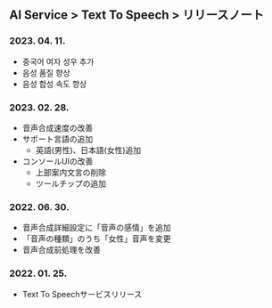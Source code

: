 ## AI Service > Text To Speech > リリースノート

### 2023. 04. 11.

* 중국어 여자 성우 추가
* 음성 품질 향상
* 음성 합성 속도 향상

### 2023. 02. 28.

* 音声合成速度の改善
* サポート言語の追加
    * 英語(男性)、日本語(女性)追加
* コンソールUIの改善
    * 上部案内文言の削除
    * ツールチップの追加

### 2022. 06. 30.

* 音声合成詳細設定に「音声の感情」を追加
* 「音声の種類」のうち「女性」音声を変更
* 音声合成前処理を改善

### 2022. 01. 25.

* Text To Speechサービスリリース

